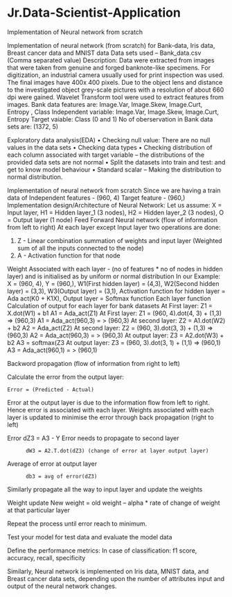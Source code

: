 # Jr.Data-Scientist-Application
Implementation of Neural network from scratch

Implementation of neural network (from scratch) for Bank-data, Iris data, Breast cancer data and MNIST data
Data sets used – Bank_data.csv (Comma separated value)
Description: Data were extracted from images that were taken from genuine and forged banknote-like specimens. For digitization, an industrial camera usually used for print inspection was used. The final images have 400x 400 pixels. Due to the object lens and distance to the investigated object grey-scale pictures with a resolution of about 660 dpi were gained. Wavelet Transform tool were used to extract features from images.
Bank data features are: Image.Var, Image.Skew, Image.Curt, Entropy , Class
Independent variable:  Image.Var, Image.Skew, Image.Curt, Entropy
Target vaiable: Class (0 and 1)
No of oberservation in Bank data sets are: (1372, 5)

Exploratory data analysis(EDA)
•	Checking null value: There are no null values in the data sets
•	Checking data types
•	Checking distribution of each column associated with target variable –  the distributions of the provided data sets are not normal
•	Split the datasets into train and test: and get to know model behaviour
•	Standard scalar – Making the distribution to normal distribution. 

Implementation of neural network from scratch 
Since we are having a train data of Independent features - (960, 4) Target feature - (960,)
Implementation design/Architecture of Neural Network:
Let us assume:
X = Input layer, 
H1 = Hidden layer_1 (3 nodes), 
H2 = Hidden layer_2 (3 nodes), 
O = Output layer (1 node)
Feed Forward Neural network (flow of information from left to right)
At each layer except Input layer two operations are done:
1)	Z - Linear combination summation of weights and input layer (Weighted sum of all the inputs connected to the node) 
2)	A - Activation function for that node






Weight Associated with each layer - (no of features * no of nodes in hidden layer) and is initialised as by uniform or normal distribution
In our Example:
X = (960, 4), Y = (960,), W1(First hidden layer) = (4,3), W2(Second hidden layer) = (3,3), 
W3(Output layer) = (3,1), Activation function for hidden layer =  Ada act(K0 + K1X), 
Output layer = Softmax function
Each layer function	Calculation of output for each layer for bank datasets
At First layer:
Z1 = X.dot(W1) + b1
A1 = Ada_act(Z1)
	At First layer:
Z1 = (960, 4).dot(4, 3) + (1,3) => (960,3)
A1 = Ada_act(960,3) = > (960,3)
At second layer:
Z2 = A1.dot(W2) + b2
A2 = Ada_act(Z2)
	At second layer:
Z2 = (960, 3).dot(3, 3) + (1,3) => (960,3)
A2 = Ada_act(960,3) = > (960,3)
At output layer:
Z3 = A2.dot(W3) + b2
A3 = softmax(Z3	At output layer:
Z3 = (960, 3).dot(3, 1) + (1,1) => (960,1)
A3 = Ada_act(960,1) = > (960,1)

Backword propagation (flow of information from right to left)












Calculate the error from the output layer: 

	Error = (Predicted - Actual)

Error at the output layer is due to the information flow from left to right. Hence error is associated with each layer. Weights associated with each layer is updated to minimise the error through back propagation (right to left)




Error
           dZ3 = A3 - Y
Error needs to propagate to second layer

          dW3 = A2.T.dot(dZ3) (change of error at layer output layer)

Average of error at output layer

          db3 = avg of error(dZ3)

Similarly propagate all the way to input layer and update the weights

Weight update
New weight = old weight – alpha * rate of change of weight at that particular layer

Repeat the process until error reach to minimum. 

Test your model for test data and evaluate the model data

Define the performance metrics: 
In case of classification: f1 score, accuracy, recall, specificity


Similarly, Neural network is implemented on Iris data, MNIST data, and Breast cancer data sets, depending upon the number of attributes input and output of the neural network changes.




